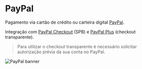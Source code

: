 # PayPal

Pagamento via cartão de crédito ou carteira digital [PayPal](http://paypal.com.br/).

Integração com [PayPal Checkout](https://www.paypal.com/br/webapps/mpp/express-checkout) (SPB) e [PayPal Plus](https://www.paypal.com/br/webapps/mpp/paypal-payments-pro) (checkout transparente).

> Para utilizar o checkout transparente é necessário solicitar autorização prévia da sua conta no PayPal.

![PayPal banner](https://paypal.ecomplus.biz/assets/paypal-checkout/icon.png)
